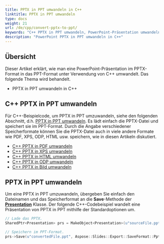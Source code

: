 ```yaml
---  
title: PPTX in PPT umwandeln in C++  
linktitle: PPTX in PPT umwandeln  
type: docs  
weight: 21  
url: /de/cpp/convert-pptx-to-ppt/  
keywords: "C++ PPTX in PPT umwandeln, PowerPoint-Präsentation umwandeln, PPTX in PPT, Python, Aspose.Slides"  
description: "PowerPoint PPTX in PPT umwandeln in C++"  
---  
```


## **Übersicht**  

Dieser Artikel erklärt, wie man eine PowerPoint-Präsentation im PPTX-Format in das PPT-Format unter Verwendung von C++ umwandelt. Das folgende Thema wird behandelt.  

- PPTX in PPT umwandeln in C++  

## **C++ PPTX in PPT umwandeln**  

Für C++-Beispielcode, um PPTX in PPT umzuwandeln, siehe den folgenden Abschnitt, d.h. [PPTX in PPT umwandeln](#convert-pptx-to-ppt). Es lädt einfach die PPTX-Datei und speichert sie im PPT-Format. Durch die Angabe verschiedener Speicherformate können Sie die PPTX-Datei auch in viele andere Formate wie PDF, XPS, ODP, HTML usw. speichern, wie in diesen Artikeln diskutiert.  

- [C++ PPTX in PDF umwandeln](https://docs.aspose.com/slides/cpp/convert-powerpoint-to-pdf/)  
- [C++ PPTX in XPS umwandeln](https://docs.aspose.com/slides/cpp/convert-powerpoint-to-xps/)  
- [C++ PPTX in HTML umwandeln](https://docs.aspose.com/slides/cpp/convert-powerpoint-to-html/)  
- [C++ PPTX in ODP umwandeln](https://docs.aspose.com/slides/cpp/save-presentation/)  
- [C++ PPTX in Bild umwandeln](https://docs.aspose.com/slides/cpp/convert-powerpoint-to-png/)  

## **PPTX in PPT umwandeln**  
Um eine PPTX in PPT umzuwandeln, übergeben Sie einfach den Dateinamen und das Speicherformat an die **Save**-Methode der [**Presentation**](https://reference.aspose.com/slides/cpp/class/aspose.slides.presentation/) Klasse. Der folgende C++-Codebeispiel wandelt eine Präsentation von PPTX in PPT mithilfe der Standardoptionen um.  

```cpp  
// Lade das PPTX.  
SharedPtr<Presentation> prs = MakeObject<Presentation>(u"sourceFile.pptx");  

// Speichern im PPT-Format.  
prs->Save(u"convertedFile.ppt", Aspose::Slides::Export::SaveFormat::Ppt);  
```